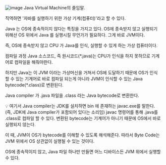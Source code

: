![image](https://github.com/KANGSEONGGU4/study/assets/132239219/5692ec31-05f3-4961-ba92-c2fd33cdf559)
Java Virtual Machine의 줄임말.

직역하면 '자바를 실행하기 위한 가상 기계(컴퓨터)'라고 할 수 있다.

Java 는 OS에 종속적이지 않다는 특징을 가지고 있다. OS에 종속받지 않고 실행되기 위해선 OS 위에서 Java 를 실행시킬 무언가가 필요하다. 그게 바로 JVM이다.

즉, OS에 종속받지 않고 CPU 가 Java를 인식, 실행할 수 있게 하는 가상 컴퓨터이다.

 


컴파일 과정
Java 소스코드, 즉 원시코드(*.java)는 CPU가 인식을 하지 못하므로 기계어로 컴파일을 해줘야한다.

하지만 Java는 이 JVM 이라는 가상머신을 거쳐서 OS에 도달하기 때문에 OS가 인식할 수 있는 기계어로 바로 컴파일 되는게 아니라 JVM이 인식할 수 있는 Java bytecode(*.class)로 변환된다.

 

Java compiler 가 .java 파일을 .class 라는 Java bytecode로 변환한다.

💡 여기서 Java compiler는 JDK를 설치하면 bin 에 존재하는 javac.exe를 말한다. (즉, JDK에 Java compiler가 포함되어 있다는 소리임)
javac 명령어를 통해 .java를 .class로 컴파일 할 수 있다.
변환된 bytecode는 기계어가 아니기 때문에 OS에서 바로 실행되지 않는다.

이 때, JVM이 OS가 bytecode를 이해할 수 있도록 해석해준다. 따라서 Byte Code는 JVM 위에서 OS 상관없이 실행될 수 있는 것이다.

OS에 종속적이지 않고, Java 파일 하나만 만들면 어느 디바이스든 JVM 위에서 실행할 수 있다.
